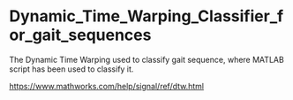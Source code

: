 # Dynamic_Time_Warping_Classifier_for_gait_sequences

The Dynamic Time Warping used to classify gait sequence, where MATLAB script has been used to classify it.

https://www.mathworks.com/help/signal/ref/dtw.html
